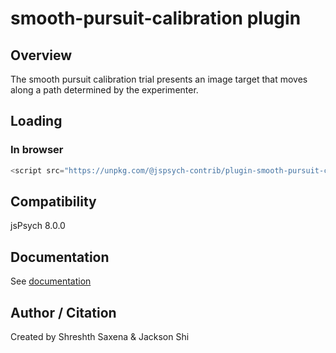 # smooth-pursuit-calibration plugin

## Overview

The smooth pursuit calibration trial presents an image target that moves along a path determined by the experimenter.

## Loading

### In browser

```js
<script src="https://unpkg.com/@jspsych-contrib/plugin-smooth-pursuit-calibration@1.0.0"></script>
```

## Compatibility

jsPsych 8.0.0

## Documentation

See [documentation](https://github.com/jspsych/jspsych-contrib/blob/main/packages/plugin-smooth-pursuit-calibration/docs/jspsych-smooth-pursuit-calibration.md)

## Author / Citation

Created by Shreshth Saxena & Jackson Shi